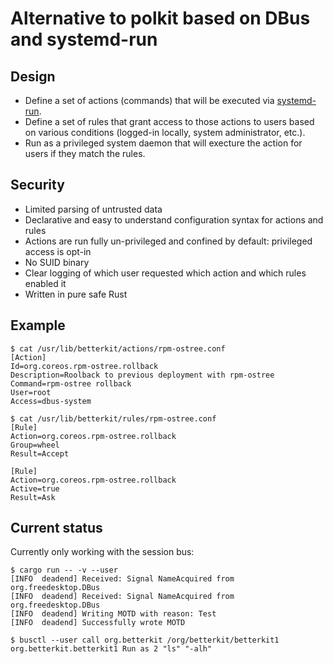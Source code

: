 # Alternative to polkit based on DBus and systemd-run

## Design

- Define a set of actions (commands) that will be executed via [systemd-run].
- Define a set of rules that grant access to those actions to users based on
  various conditions (logged-in locally, system administrator, etc.).
- Run as a privileged system daemon that will execture the action for users if
  they match the rules.

## Security

- Limited parsing of untrusted data
- Declarative and easy to understand configuration syntax for actions and rules
- Actions are run fully un-privileged and confined by default: privileged
  access is opt-in
- No SUID binary
- Clear logging of which user requested which action and which rules enabled it
- Written in pure safe Rust

## Example

```
$ cat /usr/lib/betterkit/actions/rpm-ostree.conf
[Action]
Id=org.coreos.rpm-ostree.rollback
Description=Roolback to previous deployment with rpm-ostree
Command=rpm-ostree rollback
User=root
Access=dbus-system

$ cat /usr/lib/betterkit/rules/rpm-ostree.conf
[Rule]
Action=org.coreos.rpm-ostree.rollback
Group=wheel
Result=Accept

[Rule]
Action=org.coreos.rpm-ostree.rollback
Active=true
Result=Ask
```

[systemd-run]: https://www.freedesktop.org/software/systemd/man/systemd-run.html

## Current status

Currently only working with the session bus:

```
$ cargo run -- -v --user
[INFO  deadend] Received: Signal NameAcquired from org.freedesktop.DBus
[INFO  deadend] Received: Signal NameAcquired from org.freedesktop.DBus
[INFO  deadend] Writing MOTD with reason: Test
[INFO  deadend] Successfully wrote MOTD
```

```
$ busctl --user call org.betterkit /org/betterkit/betterkit1 org.betterkit.betterkit1 Run as 2 "ls" "-alh"
```

